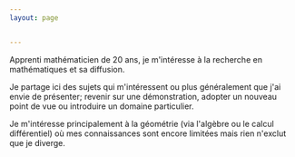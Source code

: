 ```yaml
---
layout: page


---
```


Apprenti mathématicien de 20 ans, je m'intéresse à la recherche en mathématiques et sa diffusion.

Je partage ici des sujets qui m'intéressent ou plus généralement que j'ai envie de présenter; revenir sur une démonstration, adopter un nouveau point de vue ou introduire un domaine particulier.

Je m'intéresse principalement à la géométrie (via l'algèbre ou le calcul différentiel) où mes connaissances sont encore limitées mais rien n'exclut que je diverge.
